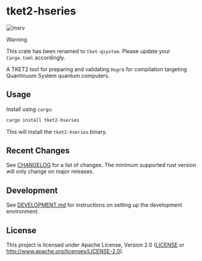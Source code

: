 # tket2-hseries

![msrv][]

> [!WARNING]
> This crate has been renamed to `tket-qsystem`.
> Please update your `Cargo.toml` accordingly.

A TKET2 tool for preparing and validating `Hugr`s for compilation targeting
Quantinuum System  quantum computers.

## Usage

Install using `cargo`:

```bash
cargo install tket2-hseries
```

This will install the `tket2-hseries` binary.

## Recent Changes

See [CHANGELOG][] for a list of changes. The minimum supported rust
version will only change on major releases.

## Development

See [DEVELOPMENT.md][] for instructions on setting up the development environment.

## License

This project is licensed under Apache License, Version 2.0 ([LICENSE][] or <http://www.apache.org/licenses/LICENSE-2.0>).

  [msrv]: https://img.shields.io/crates/msrv/tket2-hseries
  [LICENSE]: https://github.com/CQCL/tket2/blob/main/LICENCE
  [CHANGELOG]: https://github.com/CQCL/tket2/blob/main/tket2-hseries/CHANGELOG.mdd
  [DEVELOPMENT.md]: https://github.com/CQCL/tket2/blob/main/DEVELOPMENT.md
